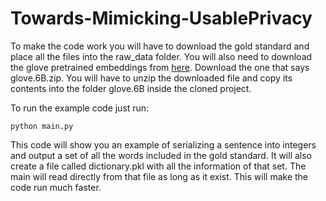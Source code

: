 # Towards-Mimicking-UsablePrivacy

To make the code work you will have to download the gold standard and place all the files into the raw_data folder. You will also need to download the glove pretrained embeddings from [here](https://nlp.stanford.edu/projects/glove/). Download the one that says glove.6B.zip. You will have to unzip the downloaded file and copy its contents into the folder glove.6B inside the cloned project. 

To run the example code just run:

`python main.py`

This code will show you an example of serializing a sentence into integers and output a set of all the words included in the gold standard. It will also create a file called dictionary.pkl with all the information of that set. The main will read directly from that file as long as it exist. This will make the code run much faster. 


